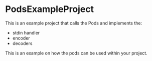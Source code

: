 # PodsExampleProject

This is an example project that calls the Pods
and implements the:

- stdin handler
- encoder
- decoders

This is an example on how the pods can be used
within your project.
